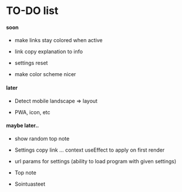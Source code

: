 # TO-DO list

#### soon

- make links stay colored when active

- link copy explanation to info

- settings reset

- make color scheme nicer

#### later

- Detect mobile landscape => layout

- PWA, icon, etc

#### maybe later..

- show random top note

- Settings copy link ... context useEffect to apply on first render

- url params for settings (ability to load program with given settings)

- Top note

- Sointuasteet

